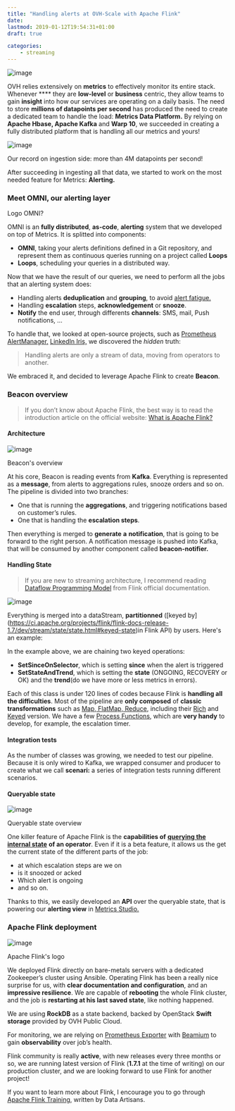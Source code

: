 ```yaml
---
title: "Handling alerts at OVH-Scale with Apache Flink"
date: 
lastmod: 2019-01-12T19:54:31+01:00
draft: true

categories:
    - streaming
---
```


![image](/posts/handling-alerts-at-ovhscale-with-apache-flink/images/1.png)

OVH relies extensively on **metrics** to effectively monitor its entire stack. Whenever **** they are **low-level** or **business** centric, they allow teams to gain **insight** into how our services are operating on a daily basis. The need to store **millions of datapoints per second**  has produced the need to create a dedicated team to handle the load: **Metrics Data Platform.** By relying on **Apache Hbase, Apache Kafka** and **Warp 10**, we succeeded in creating a fully distributed platform that is handling all our metrics and yours!


![image](/posts/handling-alerts-at-ovhscale-with-apache-flink/images/2.png)

Our record on ingestion side: more than 4M datapoints per second!



After succeeding in ingesting all that data, we started to work on the most needed feature for Metrics: **Alerting.**

### Meet OMNI, our alerting layer

Logo OMNI?

OMNI is an **fully distributed**, **as-code**, **alerting** system that we developed on top of Metrics. It is splitted into components:

*   **OMNI**, taking your alerts definitions defined in a Git repository, and represent them as continuous queries running on a project called **Loops**
*   **Loops**, scheduling your queries in a distributed way. 

Now that we have the result of our queries, we need to perform all the jobs that an alerting system does:

*   Handling alerts **deduplication** and **grouping**, to avoid [alert fatigue.](https://en.wikipedia.org/wiki/Alarm_fatigue)
*   Handling **escalation** steps, **acknowledgement** or **snooze**.
*   **Notify** the end user, through differents **channels**: SMS, mail, Push notifications, …

To handle that, we looked at open-source projects, such as [Prometheus AlertManager,](https://github.com/prometheus/alertmanager) [LinkedIn Iris,](https://engineering.linkedin.com/blog/2017/06/open-sourcing-iris-and-oncall) we discovered the _hidden_   truth: 

> Handling alerts are only a stream of data, moving from operators to another. 

We embraced it, and decided to leverage Apache Flink to create **Beacon**.

### **Beacon overview**

> If you don’t know about Apache Flink, the best way is to read the introduction article on the official website: [What is Apache Flink?](https://flink.apache.org/flink-architecture.html)

#### Architecture

![image](/posts/handling-alerts-at-ovhscale-with-apache-flink/images/3.png)

Beacon&#39;s overview

At his core, Beacon is reading events from **Kafka**. Everything is represented as a **message**, from alerts to aggregations rules, snooze orders and so on. The pipeline is divided into two branches:

*   One that is running the **aggregations**, and triggering notifications based on customer’s rules.
*   One that is handling the **escalation steps**.

Then everything is merged to **generate** **a** **notification**, that is going to be forward to the right person. A notification message is pushed into Kafka, that will be consumed by another component called **beacon-notifier.**

#### Handling State
> If you are new to streaming architecture, I recommend reading [Dataflow Programming Model](https://ci.apache.org/projects/flink/flink-docs-release-1.7/concepts/programming-model.html) from Flink official documentation.



![image](/posts/handling-alerts-at-ovhscale-with-apache-flink/images/4.png)



Everything is merged into a dataStream, **partitionned** ([keyed by] (https://ci.apache.org/projects/flink/flink-docs-release-1.7/dev/stream/state/state.html#keyed-state)in Flink API) by users. Here&#39;s an example:




In the example above, we are chaining two keyed operations:

*   **SetSinceOnSelector**, which is setting **since** when the alert is triggered
*   **SetStateAndTrend**, which is setting the **state** (ONGOING, RECOVERY or OK) and the **trend**(do we have more or less metrics in errors).

Each of this class is under 120 lines of codes because Flink is **handling all the difficulties**. Most of the pipeline are **only composed** of **classic transformations** such as [Map, FlatMap, Reduce](https://ci.apache.org/projects/flink/flink-docs-release-1.7/dev/stream/operators/), including their [Rich](https://ci.apache.org/projects/flink/flink-docs-stable/dev/api_concepts.html#rich-functions) and [Keyed](https://ci.apache.org/projects/flink/flink-docs-stable/dev/stream/state/state.html#using-managed-keyed-state)  version. We have a few [Process Functions](https://ci.apache.org/projects/flink/flink-docs-release-1.7/dev/stream/operators/process_function.html), which are **very handy** to develop, for example, the escalation timer.

#### Integration tests

As the number of classes was growing, we needed to test our pipeline. Because it is only wired to Kafka, we wrapped consumer and producer to create what we call **scenari:** a series of integration tests running different scenarios.

#### Queryable state




![image](/posts/handling-alerts-at-ovhscale-with-apache-flink/images/5.png)

Queryable state overview



One killer feature of Apache Flink is the **capabilities of** [**querying the internal state**](https://ci.apache.org/projects/flink/flink-docs-release-1.7/dev/stream/state/queryable_state.html) **of an operator**. Even if it is a beta feature, it allows us the get the current state of the different parts of the job:

*   at which escalation steps are we on
*   is it snoozed or acked
*   Which alert is ongoing
*   and so on. 

Thanks to this, we easily developed an **API** over the queryable state, that is powering our **alerting view** in [Metrics Studio.](https://studio.metrics.ovh.net/)

### Apache Flink deployment




![image](/posts/handling-alerts-at-ovhscale-with-apache-flink/images/6.png)

Apache Flink&#39;s logo



We deployed Flink directly on bare-metals servers with a dedicated Zookeeper’s cluster using Ansible. Operating Flink has been a really nice surprise for us, with **clear documentation and configuration**, and an **impressive resilience**. We are capable of **rebooting** the whole Flink cluster, and the job is **restarting at his last saved state**, like nothing happened.

We are using **RockDB** as a state backend, backed by OpenStack **Swift storage** provided by OVH Public Cloud.

For monitoring, we are relying on [Prometheus Exporter](https://ci.apache.org/projects/flink/flink-docs-stable/monitoring/metrics.html#prometheus-orgapacheflinkmetricsprometheusprometheusreporter) with [Beamium](https://github.com/ovh/beamium) to gain **observability** over job’s health.

Flink community is really **active**, with new releases every three months or so, we are running latest version of Flink (**1.7.1** at the time of writing) on our production cluster, and we are looking forward to use Flink for another project! 

If you want to learn more about Flink, I encourage you to go through [Apache Flink Training](https://training.da-platform.com/), written by Data Artisans.
